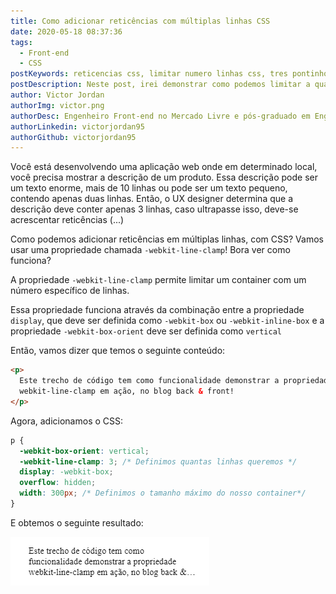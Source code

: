```yaml
---
title: Como adicionar reticências com múltiplas linhas CSS
date: 2020-05-18 08:37:36
tags:
  - Front-end
  - CSS
postKeywords: reticencias css, limitar numero linhas css, tres pontinhos css, overflow text css, css, front-end, maximo numero linha css
postDescription: Neste post, irei demonstrar como podemos limitar a quantidade de linhas a serem exibidas em um parágrafo, adicionando reticências caso seja necessário, através de uma propriedade do próprio CSS!
author: Victor Jordan
authorImg: victor.png
authorDesc: Engenheiro Front-end no Mercado Livre e pós-graduado em Engenharia de Software pela PUC-MG e formado em Banco de Dados pela Fatec, apaixonado por usabilidade, performance e UX!
authorLinkedin: victorjordan95
authorGithub: victorjordan95
---
```


Você está desenvolvendo uma aplicação web onde em determinado local, você precisa mostrar a descrição de um produto.
Essa descrição pode ser um texto enorme, mais de 10 linhas ou pode ser um texto pequeno, contendo apenas duas linhas.
Então, o UX designer determina que a descrição deve conter apenas 3 linhas, caso ultrapasse isso, deve-se acrescentar reticências (...)

Como podemos adicionar reticências em múltiplas linhas, com CSS?
Vamos usar uma propriedade chamada `-webkit-line-clamp`! Bora ver como funciona?

<!-- more -->

A propriedade `-webkit-line-clamp` permite limitar um container com um número específico de linhas.

Essa propriedade funciona através da combinação entre a propriedade `display`, que deve ser definida como `-webkit-box` ou `-webkit-inline-box`
e a propriedade `-webkit-box-orient` deve ser definida como `vertical`

Então, vamos dizer que temos o seguinte conteúdo:

```html
<p>
  Este trecho de código tem como funcionalidade demonstrar a propriedade
  webkit-line-clamp em ação, no blog back & front!
</p>
```

Agora, adicionamos o CSS:

```css
p {
  -webkit-box-orient: vertical;
  -webkit-line-clamp: 3; /* Definimos quantas linhas queremos */
  display: -webkit-box;
  overflow: hidden;
  width: 300px; /* Definimos o tamanho máximo do nosso container*/
}
```

E obtemos o seguinte resultado:

![Resultado obtido através da propriedade -webkit-line-clamp](/posts/reticencias.png)
